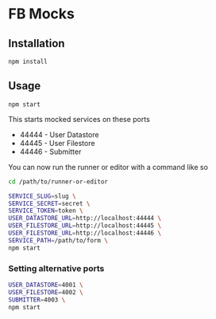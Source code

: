 # FB Mocks

## Installation

`npm install`

## Usage

`npm start`

This starts mocked services on these ports

- 44444 - User Datastore
- 44445 - User Filestore
- 44446 - Submitter

You can now run the runner or editor with a command like so

``` sh
cd /path/to/runner-or-editor

SERVICE_SLUG=slug \
SERVICE_SECRET=secret \
SERVICE_TOKEN=token \
USER_DATASTORE_URL=http://localhost:44444 \
USER_FILESTORE_URL=http://localhost:44445 \
USER_FILESTORE_URL=http://localhost:44446 \
SERVICE_PATH=/path/to/form \
npm start
```

### Setting alternative ports

```sh
USER_DATASTORE=4001 \
USER_FILESTORE=4002 \
SUBMITTER=4003 \
npm start
```

